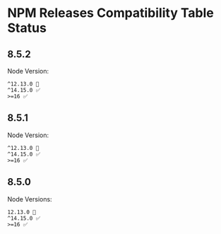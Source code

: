 # NPM Releases Compatibility Table Status

## 8.5.2

Node Version:
```
^12.13.0 🚧
^14.15.0 ✅
>=16 ✅
```

## 8.5.1

Node Version:
```
^12.13.0 🚧
^14.15.0 ✅
>=16 ✅
```

## 8.5.0

Node Versions:
```
12.13.0 🚧
^14.15.0 ✅
>=16 ✅
```
